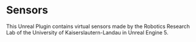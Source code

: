 # Sensors
This Unreal Plugin contains virtual sensors made by the Robotics Research Lab of the University of Kaiserslautern-Landau in Unreal Engine 5.
